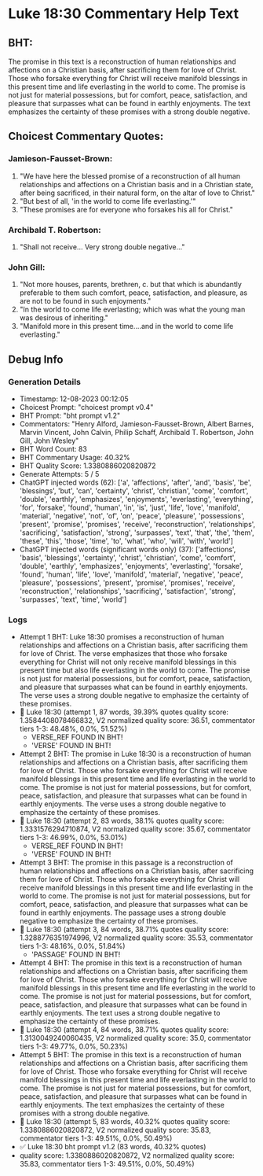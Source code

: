 # Luke 18:30 Commentary Help Text

## BHT:
The promise in this text is a reconstruction of human relationships and affections on a Christian basis, after sacrificing them for love of Christ. Those who forsake everything for Christ will receive manifold blessings in this present time and life everlasting in the world to come. The promise is not just for material possessions, but for comfort, peace, satisfaction, and pleasure that surpasses what can be found in earthly enjoyments. The text emphasizes the certainty of these promises with a strong double negative.

## Choicest Commentary Quotes:
### Jamieson-Fausset-Brown:
1. "We have here the blessed promise of a reconstruction of all human relationships and affections on a Christian basis and in a Christian state, after being sacrificed, in their natural form, on the altar of love to Christ." 
2. "But best of all, 'in the world to come life everlasting.'"
3. "These promises are for everyone who forsakes his all for Christ."

### Archibald T. Robertson:
1. "Shall not receive... Very strong double negative..."

### John Gill:
1. "Not more houses, parents, brethren, c. but that which is abundantly preferable to them such comfort, peace, satisfaction, and pleasure, as are not to be found in such enjoyments."
2. "In the world to come life everlasting; which was what the young man was desirous of inheriting."
3. "Manifold more in this present time....and in the world to come life everlasting."


## Debug Info
### Generation Details
- Timestamp: 12-08-2023 00:12:05
- Choicest Prompt: "choicest prompt v0.4"
- BHT Prompt: "bht prompt v1.2"
- Commentators: "Henry Alford, Jamieson-Fausset-Brown, Albert Barnes, Marvin Vincent, John Calvin, Philip Schaff, Archibald T. Robertson, John Gill, John Wesley"
- BHT Word Count: 83
- BHT Commentary Usage: 40.32%
- BHT Quality Score: 1.3380886020820872
- Generate Attempts: 5 / 5
- ChatGPT injected words (62):
	['a', 'affections', 'after', 'and', 'basis', 'be', 'blessings', 'but', 'can', 'certainty', 'christ', 'christian', 'come', 'comfort', 'double', 'earthly', 'emphasizes', 'enjoyments', 'everlasting', 'everything', 'for', 'forsake', 'found', 'human', 'in', 'is', 'just', 'life', 'love', 'manifold', 'material', 'negative', 'not', 'of', 'on', 'peace', 'pleasure', 'possessions', 'present', 'promise', 'promises', 'receive', 'reconstruction', 'relationships', 'sacrificing', 'satisfaction', 'strong', 'surpasses', 'text', 'that', 'the', 'them', 'these', 'this', 'those', 'time', 'to', 'what', 'who', 'will', 'with', 'world']
- ChatGPT injected words (significant words only) (37):
	['affections', 'basis', 'blessings', 'certainty', 'christ', 'christian', 'come', 'comfort', 'double', 'earthly', 'emphasizes', 'enjoyments', 'everlasting', 'forsake', 'found', 'human', 'life', 'love', 'manifold', 'material', 'negative', 'peace', 'pleasure', 'possessions', 'present', 'promise', 'promises', 'receive', 'reconstruction', 'relationships', 'sacrificing', 'satisfaction', 'strong', 'surpasses', 'text', 'time', 'world']

### Logs
- Attempt 1 BHT: Luke 18:30 promises a reconstruction of human relationships and affections on a Christian basis, after sacrificing them for love of Christ. The verse emphasizes that those who forsake everything for Christ will not only receive manifold blessings in this present time but also life everlasting in the world to come. The promise is not just for material possessions, but for comfort, peace, satisfaction, and pleasure that surpasses what can be found in earthly enjoyments. The verse uses a strong double negative to emphasize the certainty of these promises.
- 🔄 Luke 18:30 (attempt 1, 87 words, 39.39% quotes quality score: 1.3584408078466832, V2 normalized quality score: 36.51, commentator tiers 1-3: 48.48%, 0.0%, 51.52%) 
	- VERSE_REF FOUND IN BHT! 
	- 'VERSE' FOUND IN BHT!
- Attempt 2 BHT: The promise in Luke 18:30 is a reconstruction of human relationships and affections on a Christian basis, after sacrificing them for love of Christ. Those who forsake everything for Christ will receive manifold blessings in this present time and life everlasting in the world to come. The promise is not just for material possessions, but for comfort, peace, satisfaction, and pleasure that surpasses what can be found in earthly enjoyments. The verse uses a strong double negative to emphasize the certainty of these promises.
- 🔄 Luke 18:30 (attempt 2, 83 words, 38.1% quotes quality score: 1.3331576294710874, V2 normalized quality score: 35.67, commentator tiers 1-3: 46.99%, 0.0%, 53.01%) 
	- VERSE_REF FOUND IN BHT! 
	- 'VERSE' FOUND IN BHT!
- Attempt 3 BHT: The promise in this passage is a reconstruction of human relationships and affections on a Christian basis, after sacrificing them for love of Christ. Those who forsake everything for Christ will receive manifold blessings in this present time and life everlasting in the world to come. The promise is not just for material possessions, but for comfort, peace, satisfaction, and pleasure that surpasses what can be found in earthly enjoyments. The passage uses a strong double negative to emphasize the certainty of these promises.
- 🔄 Luke 18:30 (attempt 3, 84 words, 38.71% quotes quality score: 1.3288776351974996, V2 normalized quality score: 35.53, commentator tiers 1-3: 48.16%, 0.0%, 51.84%) 
	- 'PASSAGE' FOUND IN BHT!
- Attempt 4 BHT: The promise in this text is a reconstruction of human relationships and affections on a Christian basis, after sacrificing them for love of Christ. Those who forsake everything for Christ will receive manifold blessings in this present time and life everlasting in the world to come. The promise is not just for material possessions, but for comfort, peace, satisfaction, and pleasure that surpasses what can be found in earthly enjoyments. The text uses a strong double negative to emphasize the certainty of these promises.
- 🔄 Luke 18:30 (attempt 4, 84 words, 38.71% quotes quality score: 1.3130049240060435, V2 normalized quality score: 35.0, commentator tiers 1-3: 49.77%, 0.0%, 50.23%)
- Attempt 5 BHT: The promise in this text is a reconstruction of human relationships and affections on a Christian basis, after sacrificing them for love of Christ. Those who forsake everything for Christ will receive manifold blessings in this present time and life everlasting in the world to come. The promise is not just for material possessions, but for comfort, peace, satisfaction, and pleasure that surpasses what can be found in earthly enjoyments. The text emphasizes the certainty of these promises with a strong double negative.
- 🔄 Luke 18:30 (attempt 5, 83 words, 40.32% quotes quality score: 1.3380886020820872, V2 normalized quality score: 35.83, commentator tiers 1-3: 49.51%, 0.0%, 50.49%)
- ✅ Luke 18:30 bht prompt v1.2 (83 words, 40.32% quotes)
- quality score: 1.3380886020820872, V2 normalized quality score: 35.83, commentator tiers 1-3: 49.51%, 0.0%, 50.49%)